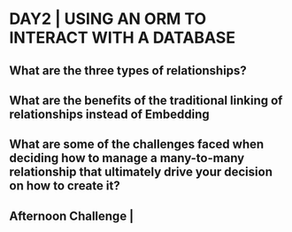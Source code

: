 # DAY2 | USING AN ORM TO INTERACT WITH A DATABASE

## What are the three types of relationships?

## What are the benefits of the traditional linking of relationships instead of Embedding

## What are some of the challenges faced when deciding how to manage a many-to-many relationship that ultimately drive your decision on how to create it?

## Afternoon Challenge |